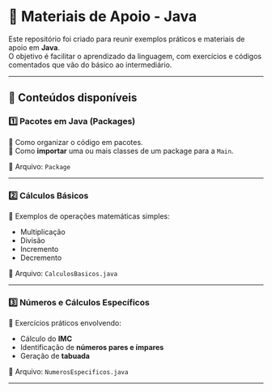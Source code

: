 # 📘 Materiais de Apoio - Java  

Este repositório foi criado para reunir exemplos práticos e materiais de apoio em **Java**.  
O objetivo é facilitar o aprendizado da linguagem, com exercícios e códigos comentados que vão do básico ao intermediário.  

---

## 📂 Conteúdos disponíveis  

### 1️⃣ Pacotes em Java (Packages)  
🔹 Como organizar o código em pacotes.  
🔹 Como **importar** uma ou mais classes de um package para a `Main`.  

📁 Arquivo: `Package`  

---

### 2️⃣ Cálculos Básicos  
🔹 Exemplos de operações matemáticas simples:  
- Multiplicação  
- Divisão  
- Incremento  
- Decremento  

📁 Arquivo: `CalculosBasicos.java`  

---

### 3️⃣ Números e Cálculos Específicos  
🔹 Exercícios práticos envolvendo:  
- Cálculo do **IMC**  
- Identificação de **números pares e ímpares**  
- Geração de **tabuada**  

📁 Arquivo: `NumerosEspecificos.java`  

---

